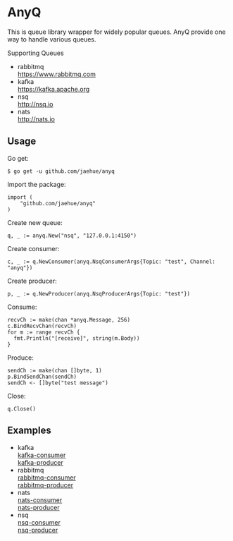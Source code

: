 # AnyQ

This is queue library wrapper for widely popular queues.
AnyQ provide one way to handle various queues.

Supporting Queues
- rabbitmq  
  https://www.rabbitmq.com
- kafka  
  https://kafka.apache.org
- nsq  
  http://nsq.io
- nats  
  http://nats.io

## Usage

Go get:

```
$ go get -u github.com/jaehue/anyq
```

Import the package:

```
import (
	"github.com/jaehue/anyq"
)
```

Create new queue:

```
q, _ := anyq.New("nsq", "127.0.0.1:4150")
```

Create consumer:

```
c, _ := q.NewConsumer(anyq.NsqConsumerArgs{Topic: "test", Channel: "anyq"})
```

Create producer:

```
p, _ := q.NewProducer(anyq.NsqProducerArgs{Topic: "test"})
```

Consume:

```
recvCh := make(chan *anyq.Message, 256)
c.BindRecvChan(recvCh)
for m := range recvCh {
  fmt.Println("[receive]", string(m.Body))
}
```

Produce:

```
sendCh := make(chan []byte, 1)
p.BindSendChan(sendCh)
sendCh <- []byte("test message")
```

Close:
```
q.Close()
```

## Examples

- kafka  
  [kafka-consumer](https://github.com/jaehue/anyq/tree/master/example/kafka-consumer)  
  [kafka-producer](https://github.com/jaehue/anyq/tree/master/example/kafka-producer)  
- rabbitmq  
  [rabbitmq-consumer](https://github.com/jaehue/anyq/tree/master/example/rabbitmq-consumer)  
  [rabbitmq-producer](https://github.com/jaehue/anyq/tree/master/example/rabbitmq-producer)  
- nats  
  [nats-consumer](https://github.com/jaehue/anyq/tree/master/example/nats-consumer)  
  [nats-producer](https://github.com/jaehue/anyq/tree/master/example/nats-producer)  
- nsq  
  [nsq-consumer](https://github.com/jaehue/anyq/tree/master/example/nsq-consumer)  
  [nsq-producer](https://github.com/jaehue/anyq/tree/master/example/nsq-producer)  
